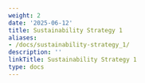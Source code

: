 ```yaml
---
weight: 2
date: '2025-06-12'
title: Sustainability Strategy 1
aliases:
- /docs/sustainability-strategy_1/
description: ''
linkTitle: Sustainability Strategy 1
type: docs
---
```



